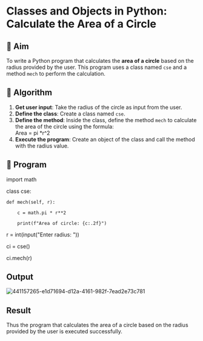 # Classes and Objects in Python: Calculate the Area of a Circle

## 🎯 Aim
To write a Python program that calculates the **area of a circle** based on the radius provided by the user. This program uses a class named `cse` and a method `mech` to perform the calculation.

## 🧠 Algorithm
1. **Get user input**: Take the radius of the circle as input from the user.
2. **Define the class**: Create a class named `cse`.
3. **Define the method**: Inside the class, define the method `mech` to calculate the area of the circle using the formula:  
   Area = pi *r^2 
4. **Execute the program**: Create an object of the class and call the method with the radius value.

## 🧾 Program
import math

class cse:

    def mech(self, r):
    
        c = math.pi * r**2
        
        print(f"Area of circle: {c:.2f}")
        

r = int(input("Enter radius: "))

ci = cse() 

ci.mech(r)

## Output

![441157265-e1d71694-d12a-4161-982f-7ead2e73c781](https://github.com/user-attachments/assets/b0e9d229-eb83-4b68-955b-72bdd344d79c)


## Result


Thus the program that calculates the area of a circle based on the radius provided by the user is executed successfully.
